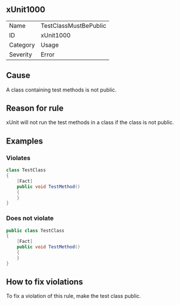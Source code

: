 ## xUnit1000

<table>
<tr>
  <td>Name</td>
  <td>TestClassMustBePublic</td>
</tr>
<tr>
  <td>ID</td>
  <td>xUnit1000</td>
</tr>
<tr>
  <td>Category</td>
  <td>Usage</td>
</tr>
<tr>
  <td>Severity</td>
  <td>Error</td>
</tr>
</table>

## Cause

A class containing test methods is not public.

## Reason for rule

xUnit will not run the test methods in a class if the class is not public.

## Examples

### Violates

```csharp
class TestClass
{
    [Fact]
    public void TestMethod()
    {
    }
}
```

### Does not violate

```csharp
public class TestClass
{
    [Fact]
    public void TestMethod()
    {
    }
}
```

## How to fix violations

To fix a violation of this rule, make the test class public.

